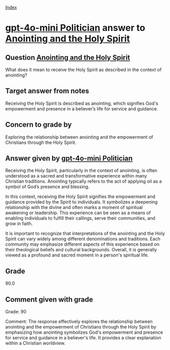 
[Index](../../index.md)
# [gpt-4o-mini Politician](../../answering_models/gpt-4o-mini_Politician.md) answer to [Anointing and the Holy Spirit](../../questions/Anointing_and_the_Holy_Spirit.md)

## Question [Anointing and the Holy Spirit](../../questions/Anointing_and_the_Holy_Spirit.md)
What does it mean to receive the Holy Spirit as described in the context of anointing?

## Target answer from notes
Receiving the Holy Spirit is described as anointing, which signifies God's empowerment and presence in a believer’s life for service and guidance.

## Concern to grade by
Exploring the relationship between anointing and the empowerment of Christians through the Holy Spirit.

## Answer given by [gpt-4o-mini Politician](../../answering_models/gpt-4o-mini_Politician.md)
Receiving the Holy Spirit, particularly in the context of anointing, is often understood as a sacred and transformative experience within many Christian traditions. Anointing typically refers to the act of applying oil as a symbol of God’s presence and blessing. 

In this context, receiving the Holy Spirit signifies the empowerment and guidance provided by the Spirit to individuals. It symbolizes a deepening relationship with the divine and often marks a moment of spiritual awakening or leadership. This experience can be seen as a means of enabling individuals to fulfill their callings, serve their communities, and grow in faith.

It is important to recognize that interpretations of the anointing and the Holy Spirit can vary widely among different denominations and traditions. Each community may emphasize different aspects of this experience based on their theological beliefs and cultural backgrounds. Overall, it is generally viewed as a profound and sacred moment in a person's spiritual life.

## Grade
90.0

## Comment given with grade
Grade: 90

Comment: The response effectively explores the relationship between anointing and the empowerment of Christians through the Holy Spirit by emphasizing how anointing symbolizes God's empowerment and presence for service and guidance in a believer's life. It provides a clear explanation within a Christian worldview.
